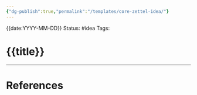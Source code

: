```yaml
---
{"dg-publish":true,"permalink":"/templates/core-zettel-idea/"}
---
```


{{date:YYYY-MM-DD}}
Status: #idea
Tags: 

# {{title}}

___
# References